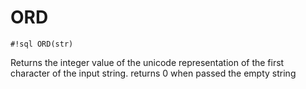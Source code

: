 # ORD

`#!sql ORD(str)`

Returns the integer value of the unicode representation of
the first character of the input string. returns 0 when
passed the empty string
